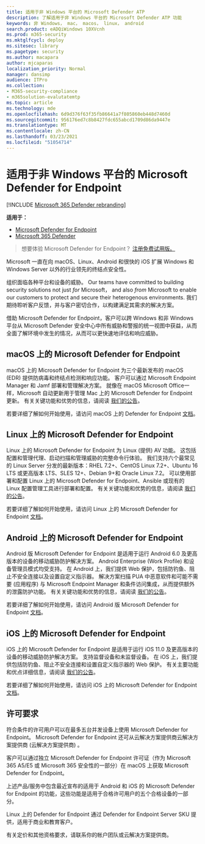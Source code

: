 ```yaml
---
title: 适用于非 Windows 平台的 Microsoft Defender ATP
description: 了解适用于非 Windows 平台的 Microsoft Defender ATP 功能
keywords: 非 Windows， mac， macos， linux， android
search.product: eADQiWindows 10XVcnh
ms.prod: m365-security
ms.mktglfcycl: deploy
ms.sitesec: library
ms.pagetype: security
ms.author: macapara
author: mjcaparas
localization_priority: Normal
manager: dansimp
audience: ITPro
ms.collection:
- M365-security-compliance
- m365solution-evalutatemtp
ms.topic: article
ms.technology: mde
ms.openlocfilehash: 6d9d376f63f35fb86641a7f805860eb448d7460d
ms.sourcegitcommit: 956176ed7c8b8427fdc655abcd1709d86da9447e
ms.translationtype: MT
ms.contentlocale: zh-CN
ms.lasthandoff: 03/23/2021
ms.locfileid: "51054714"
---
```

# <a name="microsoft-defender-for-endpoint-for-non-windows-platforms"></a>适用于非 Windows 平台的 Microsoft Defender for Endpoint

[!INCLUDE [Microsoft 365 Defender rebranding](../../includes/microsoft-defender.md)]

**适用于：**
- [Microsoft Defender for Endpoint](https://go.microsoft.com/fwlink/p/?linkid=2146631)
- [Microsoft 365 Defender](https://go.microsoft.com/fwlink/?linkid=2118804)


> 想要体验 Microsoft Defender for Endpoint？ [注册免费试用版。](https://www.microsoft.com/microsoft-365/windows/microsoft-defender-atp?ocid=docs-wdatp-exposedapis-abovefoldlink)

Microsoft 一直在向 macOS、Linux、Android 和很快的 iOS 扩展 Windows 和 Windows Server 以外的行业领先的终结点安全性。

组织面临各种平台和设备的威胁。 Our teams have committed to building security solutions not just *for* Microsoft， and also *from* Microsoft to enable our customers to protect and secure their heterogenous environments. 我们期待聆听客户反馈，并与客户密切合作，以构建满足其需求的解决方案。

借助 Microsoft Defender for Endpoint，客户可以跨 Windows 和非 Windows 平台从 Microsoft Defender 安全中心中所有威胁和警报的统一视图中获益，从而全面了解环境中发生的情况，从而可以更快速地评估和响应威胁。

## <a name="microsoft-defender-for-endpoint-on-macos"></a>macOS 上的 Microsoft Defender for Endpoint 

macOS 上的 Microsoft Defender for Endpoint 为三个最新发布的 macOS (EDR) 提供防病毒和终结点检测和响应功能。 客户可以通过 Microsoft Endpoint Manager 和 Jamf 部署和管理解决方案。 就像在 macOS Microsoft Office一样，Microsoft 自动更新用于管理 Mac 上的 Microsoft Defender for Endpoint 更新。 有关关键功能和优势的信息，请阅读 [我们的公告](https://techcommunity.microsoft.com/t5/microsoft-defender-atp/bg-p/MicrosoftDefenderATPBlog/label-name/macOS)。

若要详细了解如何开始使用，请访问 macOS 上的 Defender for Endpoint [文档](https://docs.microsoft.com/microsoft-365/security/defender-endpoint/microsoft-defender-atp-mac)。

## <a name="microsoft-defender-for-endpoint-on-linux"></a>Linux 上的 Microsoft Defender for Endpoint

Linux 上的 Microsoft Defender for Endpoint 为 Linux (提供) AV 功能。 这包括配置和管理代理、启动扫描和管理威胁的完整命令行体验。 我们支持六个最常见的 Linux Server 分发的最新版本：RHEL 7.2+、CentOS Linux 7.2+、Ubuntu 16 LTS 或更高版本 LTS、SLES 12+、Debian 9+和 Oracle Linux 7.2。 可以使用部署和配置 Linux 上的 Microsoft Defender for Endpoint、Ansible 或现有的 Linux 配置管理工具进行部署和配置。 有关关键功能和优势的信息，请阅读 [我们的公告](https://techcommunity.microsoft.com/t5/microsoft-defender-atp/bg-p/MicrosoftDefenderATPBlog/label-name/Linux)。

若要详细了解如何开始使用，请访问 Linux 上的 Microsoft Defender for Endpoint [文档](https://docs.microsoft.com/microsoft-365/security/defender-endpoint/microsoft-defender-atp-linux)。

## <a name="microsoft-defender-for-endpoint-on-android"></a>Android 上的 Microsoft Defender for Endpoint

Android 版 Microsoft Defender for Endpoint 是适用于运行 Android 6.0 及更高版本的设备的移动威胁防护解决方案。 Android Enterprise (Work Profile) 和设备管理员模式均受支持。 在 Android 上，我们提供 Web 保护，包括防钓鱼、阻止不安全连接以及设置自定义指示器。 解决方案扫描 PUA 中恶意软件和可能不需要 (应用程序) 与 Microsoft Endpoint Manager 和条件访问集成，从而提供额外的泄露防护功能。 有关关键功能和优势的信息，请阅读 [我们的公告](https://techcommunity.microsoft.com/t5/microsoft-defender-atp/bg-p/MicrosoftDefenderATPBlog/label-name/Android)。

若要详细了解如何开始使用，请访问 Android 版 Microsoft Defender for Endpoint [文档](https://docs.microsoft.com/microsoft-365/security/defender-endpoint/microsoft-defender-atp-android)。

## <a name="microsoft-defender-for-endpoint-on-ios"></a>iOS 上的 Microsoft Defender for Endpoint

iOS 上的 Microsoft Defender for Endpoint 是适用于运行 iOS 11.0 及更高版本的设备的移动威胁防护解决方案。 支持监督设备和未监督设备。 在 iOS 上，我们提供包括防钓鱼、阻止不安全连接和设置自定义指示器的 Web 保护。 有关主要功能和优点详细信息，请阅读 [我们的公告](https://techcommunity.microsoft.com/t5/microsoft-defender-for-endpoint/bg-p/MicrosoftDefenderATPBlog/label-name/iOS)。 

若要详细了解如何开始使用，请访问 iOS 上的 Microsoft Defender for Endpoint [文档](https://docs.microsoft.com/microsoft-365/security/defender-endpoint/microsoft-defender-atp-ios)。

## <a name="licensing-requirements"></a>许可要求 

符合条件的许可用户可以在最多五台并发设备上使用 Microsoft Defender for Endpoint。 Microsoft Defender for Endpoint 还可从云解决方案提供商云解决方案提供商 (云解决方案提供商) 。

客户可以通过独立 Microsoft Defender for Endpoint 许可证（作为 Microsoft 365 A5/E5 或 Microsoft 365 安全性的一部分）在 macOS 上获取 Microsoft Defender for Endpoint。

上述产品/服务中包含最近宣布的适用于 Android 和 iOS 的 Microsoft Defender for Endpoint 的功能，这些功能是适用于合格许可用户的五个合格设备的一部分。

Linux 上的 Defender for Endpoint 通过 Defender for Endpoint Server SKU 提供，适用于商业和教育客户。

有关定价和其他资格要求，请联系你的帐户团队或云解决方案提供商。
